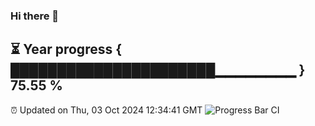 ### Hi there 👋
⏳ Year progress { ██████████████████████▁▁▁▁▁▁▁▁ } 75.55 %
---
⏰ Updated on Thu, 03 Oct 2024 12:34:41 GMT
![Progress Bar CI](https://github.com/liununu/liununu/workflows/Progress%20Bar%20CI/badge.svg)
